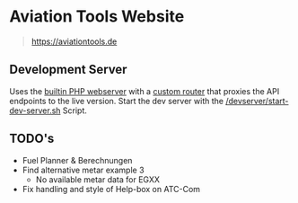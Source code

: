 # Aviation Tools Website
> https://aviationtools.de

## Development Server
Uses the [builtin PHP webserver](https://www.php.net/manual/en/features.commandline.webserver.php) with a [custom router](./devserver/dev_router.php) that proxies the API endpoints to the live version.
Start the dev server with the [/devserver/start-dev-server.sh](devserver/start-devserver.sh) Script.

## TODO's
- Fuel Planner & Berechnungen
- Find alternative metar example 3
    - No available metar data for EGXX
- Fix handling and style of Help-box on ATC-Com
